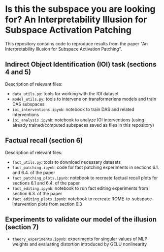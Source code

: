 # Is this the subspace you are looking for? An Interpretability Illusion for Subspace Activation Patching

This repository contains code to reproduce results from the paper "An
Interpretability Illusion for Subspace Activation Patching".

## Indirect Object Identification (IOI) task (sections 4 and 5)
Description of relevant files:
- `data_utils.py`: tools for working with the IOI dataset
- `model_utils.py`: tools to intervene on transformerlens models and train DAS subspaces
- `ioi_interventions.ipynb`: notebook to train DAS and related interventions
- `ioi_analysis.ipynb`: notebook to analyze IOI interventions (using already
  trained/computed subspaces saved as files in this repository)

## Factual recall (section 6)
Description of relevant files:
- `fact_utils.py`: tools to download necessary datasets
- `fact_patching.ipynb`: code for fact patching experiments in
  sections 6.1. and 6.4. of the paper
- `fact_patching_plots.ipynb`: notebook to recreate factual recall plots for
  sections 6.1 and 6.4. of the paper
- `fact_editing.ipynb`: notebook to run fact editing experiments from section
  6.3. of the paper
- `fact_editing_plots.ipynb`: notebook to recreate ROME-to-subspace-intervention
  plots from section 6.3

## Experiments to validate our model of the illusion (section 7)
- `theory_experiments.ipynb`: experiments for singular values of MLP weights and
  evaluating distortion introduced by GELU nonlinearity